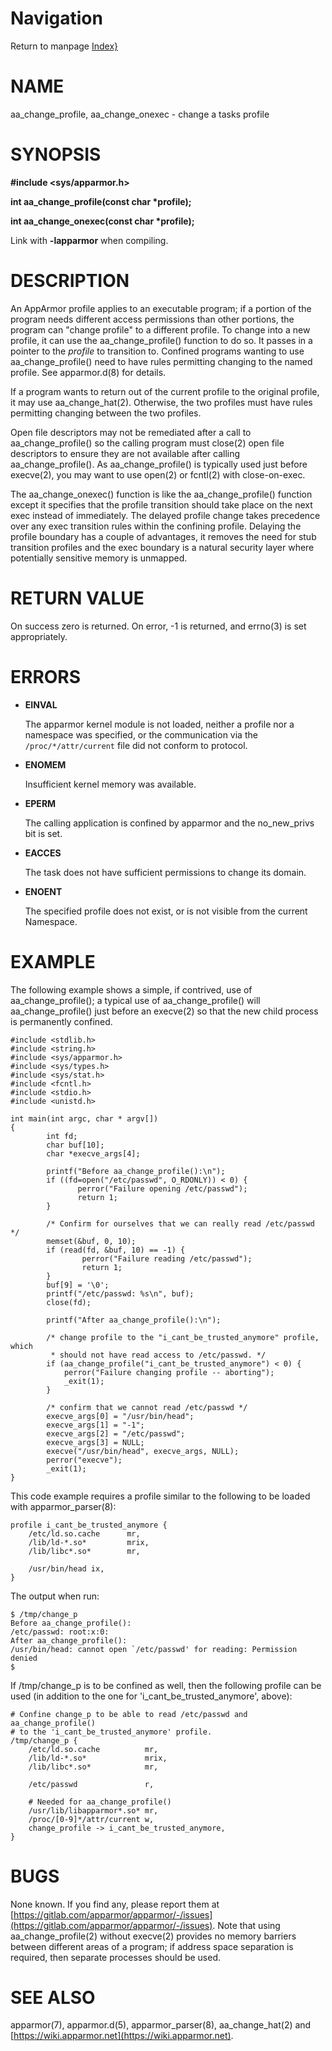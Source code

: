 # Navigation
Return to manpage [Index}](ManPages)


# NAME

aa\_change\_profile, aa\_change\_onexec - change a tasks profile

# SYNOPSIS

**#include &lt;sys/apparmor.h>**

**int aa\_change\_profile(const char \*profile);**

**int aa\_change\_onexec(const char \*profile);**

Link with **-lapparmor** when compiling.

# DESCRIPTION

An AppArmor profile applies to an executable program; if a portion of
the program needs different access permissions than other portions,
the program can "change profile" to a different profile. To change into a
new profile, it can use the aa\_change\_profile() function to do so. It passes
in a pointer to the _profile_ to transition to. Confined programs wanting to
use aa\_change\_profile() need to have rules permitting changing to the named
profile. See apparmor.d(8) for details.

If a program wants to return out of the current profile to the
original profile, it may use aa\_change\_hat(2). Otherwise, the two profiles must
have rules permitting changing between the two profiles.

Open file descriptors may not be remediated after a call to aa\_change\_profile()
so the calling program must close(2) open file descriptors to ensure they
are not available after calling aa\_change\_profile(). As aa\_change\_profile()
is typically used just before execve(2), you may want to use open(2) or
fcntl(2) with close-on-exec.

The aa\_change\_onexec() function is like the aa\_change\_profile() function
except it specifies that the profile transition should take place on the
next exec instead of immediately.  The delayed profile change takes
precedence over any exec transition rules within the confining profile.
Delaying the profile boundary has a couple of advantages, it removes the
need for stub transition profiles and the exec boundary is a natural security
layer where potentially sensitive memory is unmapped.

# RETURN VALUE

On success zero is returned. On error, -1 is returned, and
errno(3) is set appropriately.

# ERRORS

- **EINVAL**

    The apparmor kernel module is not loaded, neither a profile nor a namespace
    was specified, or the communication via the `/proc/*/attr/current` file did
    not conform to protocol.

- **ENOMEM**

    Insufficient kernel memory was available.

- **EPERM**

    The calling application is confined by apparmor and the no\_new\_privs bit is
    set.

- **EACCES**

    The task does not have sufficient permissions to change its domain.

- **ENOENT**

    The specified profile does not exist, or is not visible from the current
    Namespace.

# EXAMPLE

The following example shows a simple, if contrived, use of
aa\_change\_profile(); a typical use of aa\_change\_profile() will
aa\_change\_profile() just before an execve(2) so that the new
child process is permanently confined.

    #include <stdlib.h>
    #include <string.h>
    #include <sys/apparmor.h>
    #include <sys/types.h>
    #include <sys/stat.h>
    #include <fcntl.h>
    #include <stdio.h>
    #include <unistd.h>

    int main(int argc, char * argv[])
    {
            int fd;
            char buf[10];
            char *execve_args[4];

            printf("Before aa_change_profile():\n");
            if ((fd=open("/etc/passwd", O_RDONLY)) < 0) {
                   perror("Failure opening /etc/passwd");
                   return 1;
            }

            /* Confirm for ourselves that we can really read /etc/passwd */
            memset(&buf, 0, 10);
            if (read(fd, &buf, 10) == -1) {
                    perror("Failure reading /etc/passwd");
                    return 1;
            }
            buf[9] = '\0';
            printf("/etc/passwd: %s\n", buf);
            close(fd);

            printf("After aa_change_profile():\n");

            /* change profile to the "i_cant_be_trusted_anymore" profile, which
             * should not have read access to /etc/passwd. */
            if (aa_change_profile("i_cant_be_trusted_anymore") < 0) {
                perror("Failure changing profile -- aborting");
                _exit(1);
            }

            /* confirm that we cannot read /etc/passwd */
            execve_args[0] = "/usr/bin/head";
            execve_args[1] = "-1";
            execve_args[2] = "/etc/passwd";
            execve_args[3] = NULL;
            execve("/usr/bin/head", execve_args, NULL);
            perror("execve");
            _exit(1);
    }

This code example requires a profile similar to the following to be loaded
with apparmor\_parser(8):

    profile i_cant_be_trusted_anymore {
        /etc/ld.so.cache      mr,
        /lib/ld-*.so*         mrix,
        /lib/libc*.so*        mr,

        /usr/bin/head ix,
    }

The output when run:

    $ /tmp/change_p
    Before aa_change_profile():
    /etc/passwd: root:x:0:
    After aa_change_profile():
    /usr/bin/head: cannot open `/etc/passwd' for reading: Permission denied
    $

If /tmp/change\_p is to be confined as well, then the following profile can be
used (in addition to the one for 'i\_cant\_be\_trusted\_anymore', above):

    # Confine change_p to be able to read /etc/passwd and aa_change_profile()
    # to the 'i_cant_be_trusted_anymore' profile.
    /tmp/change_p {
        /etc/ld.so.cache          mr,
        /lib/ld-*.so*             mrix,
        /lib/libc*.so*            mr,

        /etc/passwd               r,

        # Needed for aa_change_profile()
        /usr/lib/libapparmor*.so* mr,
        /proc/[0-9]*/attr/current w,
        change_profile -> i_cant_be_trusted_anymore,
    }

# BUGS

None known. If you find any, please report them at
[https://gitlab.com/apparmor/apparmor/-/issues](https://gitlab.com/apparmor/apparmor/-/issues). Note that using
aa\_change\_profile(2) without execve(2) provides no memory barriers between
different areas of a program; if address space separation is required, then
separate processes should be used.

# SEE ALSO

apparmor(7), apparmor.d(5), apparmor\_parser(8), aa\_change\_hat(2) and
[https://wiki.apparmor.net](https://wiki.apparmor.net).
